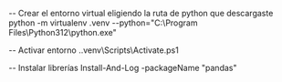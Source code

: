 -- Crear el entorno virtual eligiendo la ruta de python que descargaste
python -m virtualenv .venv --python="C:\Program Files\Python312\python.exe"

-- Activar entorno
.\.venv\Scripts\Activate.ps1 

-- Instalar librerías
Install-And-Log -packageName "pandas"